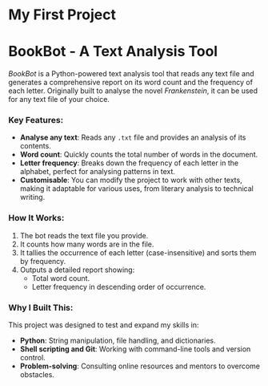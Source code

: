 # My First Project
# BookBot - A Text Analysis Tool 


*BookBot* is a Python-powered text analysis tool that reads any text file and generates a comprehensive report on its word count and the frequency of each letter. Originally built to analyse the novel *Frankenstein*, it can be used for any text file of your choice.

### Key Features:
- **Analyse any text**: Reads any `.txt` file and provides an analysis of its contents.
- **Word count**: Quickly counts the total number of words in the document.
- **Letter frequency**: Breaks down the frequency of each letter in the alphabet, perfect for analysing patterns in text.
- **Customisable**: You can modify the project to work with other texts, making it adaptable for various uses, from literary analysis to technical writing.

### How It Works:
1. The bot reads the text file you provide.
2. It counts how many words are in the file.
3. It tallies the occurrence of each letter (case-insensitive) and sorts them by frequency.
4. Outputs a detailed report showing:
   - Total word count.
   - Letter frequency in descending order of occurrence.

### Why I Built This:
This project was designed to test and expand my skills in:
- **Python**: String manipulation, file handling, and dictionaries.
- **Shell scripting and Git**: Working with command-line tools and version control.
- **Problem-solving**: Consulting online resources and mentors to overcome obstacles.
